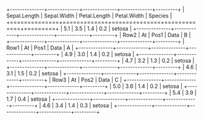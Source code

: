 
+--------------+-------------+--------------+-------------+---------+
| Sepal.Length | Sepal.Width | Petal.Length | Petal.Width | Species |
+==============+=============+==============+=============+=========+
| 5.1          | 3.5         | 1.4          | 0.2         | setosa  |
+--------------+-------------+--------------+-------------+---------+
| Row2         | At          | Pos1         | Data        | B       |
+--------------+-------------+--------------+-------------+---------+
| Row1         | At          | Pos1         | Data        | A       |
+--------------+-------------+--------------+-------------+---------+
| 4.9          | 3.0         | 1.4          | 0.2         | setosa  |
+--------------+-------------+--------------+-------------+---------+
| 4.7          | 3.2         | 1.3          | 0.2         | setosa  |
+--------------+-------------+--------------+-------------+---------+
| 4.6          | 3.1         | 1.5          | 0.2         | setosa  |
+--------------+-------------+--------------+-------------+---------+
| Row3         | At          | Pos2         | Data        | C       |
+--------------+-------------+--------------+-------------+---------+
| 5.0          | 3.6         | 1.4          | 0.2         | setosa  |
+--------------+-------------+--------------+-------------+---------+
| 5.4          | 3.9         | 1.7          | 0.4         | setosa  |
+--------------+-------------+--------------+-------------+---------+
| 4.6          | 3.4         | 1.4          | 0.3         | setosa  |
+--------------+-------------+--------------+-------------+---------+ 
